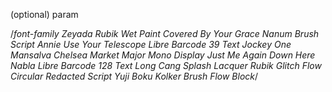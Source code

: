 (optional) param

/_font-family
Zeyada
Rubik Wet Paint
Covered By Your Grace
Nanum Brush Script
Annie Use Your Telescope
Libre Barcode 39 Text
Jockey One
Mansalva
Chelsea Market
Major Mono Display
Just Me Again Down Here
Nabla
Libre Barcode 128 Text
Long Cang
Splash
Lacquer
Rubik Glitch
Flow Circular
Redacted Script
Yuji Boku
Kolker Brush
Flow Block_/
